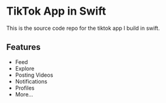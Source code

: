 # TikTok App in Swift

This is the source code repo for the tiktok app I build in swift.

## Features
- Feed
- Explore
- Posting Videos
- Notifications
- Profiles
- More...
